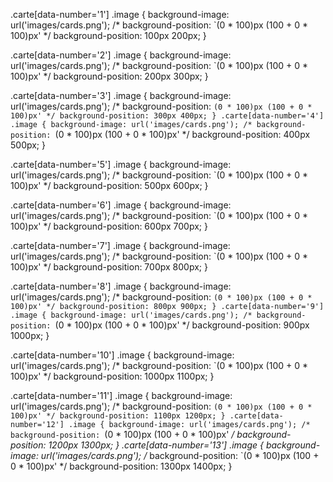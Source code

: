.carte[data-number='1'] .image {
    background-image: url('images/cards.png');
    /* background-position: `(0 * 100)px (100 + 0 * 100)px' */
    background-position: 100px 200px;
    }

 .carte[data-number='2'] .image {
        background-image: url('images/cards.png');
        /* background-position: `(0 * 100)px (100 + 0 * 100)px' */
        background-position: 200px 300px;
        }

.carte[data-number='3'] .image {
            background-image: url('images/cards.png');
            /* background-position: `(0 * 100)px (100 + 0 * 100)px' */
            background-position: 300px 400px;
            }
.carte[data-number='4'] .image {
            background-image: url('images/cards.png');
            /* background-position: `(0 * 100)px (100 + 0 * 100)px' */
            background-position: 400px 500px;
}

.carte[data-number='5'] .image {
    background-image: url('images/cards.png');
    /* background-position: `(0 * 100)px (100 + 0 * 100)px' */
    background-position: 500px 600px;
}

.carte[data-number='6'] .image {
    background-image: url('images/cards.png');
    /* background-position: `(0 * 100)px (100 + 0 * 100)px' */
    background-position: 600px 700px;
}

.carte[data-number='7'] .image {
    background-image: url('images/cards.png');
    /* background-position: `(0 * 100)px (100 + 0 * 100)px' */
    background-position: 700px 800px;
}

.carte[data-number='8'] .image {
    background-image: url('images/cards.png');
    /* background-position: `(0 * 100)px (100 + 0 * 100)px' */
    background-position: 800px 900px;
}
.carte[data-number='9'] .image {
    background-image: url('images/cards.png');
    /* background-position: `(0 * 100)px (100 + 0 * 100)px' */
    background-position: 900px 1000px;
}

.carte[data-number='10'] .image {
    background-image: url('images/cards.png');
    /* background-position: `(0 * 100)px (100 + 0 * 100)px' */
    background-position: 1000px 1100px;
}

.carte[data-number='11'] .image {
    background-image: url('images/cards.png');
    /* background-position: `(0 * 100)px (100 + 0 * 100)px' */
    background-position: 1100px 1200px;
}
.carte[data-number='12'] .image {
    background-image: url('images/cards.png');
    /* background-position: `(0 * 100)px (100 + 0 * 100)px' */
    background-position: 1200px 1300px;
}
.carte[data-number='13'] .image {
    background-image: url('images/cards.png');
    /* background-position: `(0 * 100)px (100 + 0 * 100)px' */
    background-position: 1300px 1400px;
}